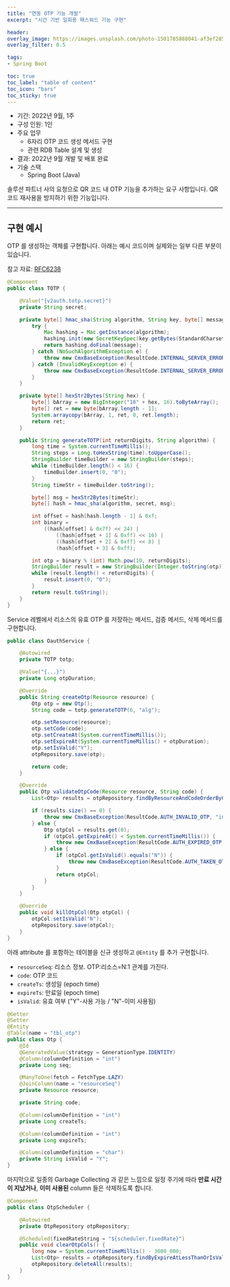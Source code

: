 ```yaml
---
title: "연동 OTP 기능 개발"
excerpt: "시간 기반 일회용 패스워드 기능 구현"

header:
overlay_image: https://images.unsplash.com/photo-1501785888041-af3ef285b470?ixlib=rb-1.2.1&ixid=eyJhcHBfaWQiOjEyMDd9&auto=format&fit=crop&w=1350&q=80
overlay_filter: 0.5

tags:
- Spring Boot

toc: true
toc_label: "table of content"
toc_icon: "bars"
toc_sticky: true
---
```


- 기간: 2022년 9월, 1주
- 구성 인원: 1인
- 주요 업무
    - 6자리 OTP 코드 생성 메서드 구현
    - 관련 RDB Table 설계 및 생성
- 결과: 2022년 9월 개발 및 배포 완료
- 기술 스택
    - Spring Boot (Java)

솔루션 파트너 사의 요청으로 QR 코드 내 OTP 기능을 추가하는 요구 사항입니다. QR 코드 재사용을 방지하기 위한 기능입니다.

---

## 구현 예시

OTP 를 생성하는 객체를 구현합니다. 아래는 예시 코드이며 실제와는 일부 다른 부분이 있습니다.

참고 자료: [RFC6238](https://www.rfc-editor.org/rfc/rfc6238)

```java
@Component
public class TOTP {

    @Value("{v2auth.totp.secret}")
    private String secret;

    private byte[] hmac_sha(String algorithm, String key, byte[] message) {
        try {
            Mac hashing = Mac.getInstance(algorithm);
            hashing.init(new SecretKeySpec(key.getBytes(StandardCharsets.UTF_8), algorithm));
            return hashing.doFinal(message);
        } catch (NoSuchAlgorithmException e) {
            throw new CmxBaseException(ResultCode.INTERNAL_SERVER_ERROR, "Internal Server Error: cannot generate token with algorithm: " + algorithm);
        } catch (InvalidKeyException e) {
            throw new CmxBaseException(ResultCode.INTERNAL_SERVER_ERROR, "Invalid Key");
        }
    }

    private byte[] hexStr2Bytes(String hex) {
        byte[] bArray = new BigInteger("10" + hex, 16).toByteArray();
        byte[] ret = new byte[bArray.length - 1];
        System.arraycopy(bArray, 1, ret, 0, ret.length);
        return ret;
    }

    public String generateTOTP(int returnDigits, String algorithm) {
        long time = System.currentTimeMillis();
        String steps = Long.toHexString(time).toUpperCase();
        StringBuilder timeBuilder = new StringBuilder(steps);
        while (timeBuilder.length() < 16) {
            timeBuilder.insert(0, "0");
        }
        String timeStr = timeBuilder.toString();

        byte[] msg = hexStr2Bytes(timeStr);
        byte[] hash = hmac_sha(algorithm, secret, msg);

        int offset = hash[hash.length - 1] & 0xf;
        int binary =
            ((hash[offset] & 0x7f) << 24) |
                ((hash[offset + 1] & 0xff) << 16) |
                ((hash[offset + 2] & 0xff) << 8) |
                (hash[offset + 3] & 0xff);

        int otp = binary % (int) Math.pow(10, returnDigits);
        StringBuilder result = new StringBuilder(Integer.toString(otp));
        while (result.length() < returnDigits) {
            result.insert(0, "0");
        }
        return result.toString();
    }
}
```

Service 레벨에서 리소스의 유효 OTP 를 저장하는 메서드, 검증 메서드, 삭제 메서드를 구현합니다.

```java
public class OauthService {

    @Autowired
    private TOTP totp;

    @Value("{...}")
    private Long otpDuration;

    @Override
    public String createOtp(Resource resource) {
        Otp otp = new Otp();
        String code = totp.generateTOTP(6, "alg");

        otp.setResource(resource);
        otp.setCode(code);
        otp.setCreateAt(System.currentTimeMillis());
        otp.setExpireAt(System.currentTimeMillis() + otpDuration);
        otp.setIsValid("Y");
        otpRepository.save(otp);

        return code;
    }

    @Override
    public Otp validateOtpCode(Resource resource, String code) {
        List<Otp> results = otpRepository.findByResourceAndCodeOrderByCreateAtDesc(resource, code);

        if (results.size() == 0) {
            throw new CmxBaseException(ResultCode.AUTH_INVALID_OTP, "invalid OTP code");
        } else {
            Otp otpCol = results.get(0);
            if (otpCol.getExpireAt() < System.currentTimeMillis()) {
                throw new CmxBaseException(ResultCode.AUTH_EXPIRED_OTP, "expired OTP code");
            } else {
                if (otpCol.getIsValid().equals("N")) {
                    throw new CmxBaseException(ResultCode.AUTH_TAKEN_OTP, "QR code is already taken");
                }
                return otpCol;
            }
        }
    }

    @Override
    public void killOtpCol(Otp otpCol) {
        otpCol.setIsValid("N");
        otpRepository.save(otpCol);
    }
}
```

아래 attribute 를 포함하는 테이블을 신규 생성하고 `@Entity` 를 추가 구현합니다.

- `resourceSeq`: 리소스 정보. OTP:리소스=N:1 관계를 가진다.
- `code`: OTP 코드
- `createTs`: 생성일 (epoch time)
- `expireTs`: 만료일 (epoch time)
- `isValid`: 유효 여부 ("Y"-사용 가능 / "N"-이미 사용됨)

```java
@Getter
@Setter
@Entity
@Table(name = "tbl_otp")
public class Otp {
    @Id
    @GeneratedValue(strategy = GenerationType.IDENTITY)
    @Column(columnDefinition = "int")
    private Long seq;

    @ManyToOne(fetch = FetchType.LAZY)
    @JoinColumn(name = "resourceSeq")
    private Resource resource;

    private String code;

    @Column(columnDefinition = "int")
    private Long createTs;

    @Column(columnDefinition = "int")
    private Long expireTs;

    @Column(columnDefinition = "char")
    private String isValid = "Y";
}
```

마지막으로 일종의 Garbage Collecting 과 같은 느낌으로 일정 주기에 따라 **만료 시간이 지났거나**, **이미 사용된** column 들은 삭제하도록 합니다.

```java
@Component
public class OtpScheduler {

    @Autowired
    private OtpRepository otpRepository;

    @Scheduled(fixedRateString = "${scheduler.fixedRate}")
    public void clearOtpCols() {
        long now = System.currentTimeMillis() - 3600_000;
        List<Otp> results = otpRepository.findByExpireAtLessThanOrIsValid(now, "N");
        otpRepository.deleteAll(results);
    }
}
```